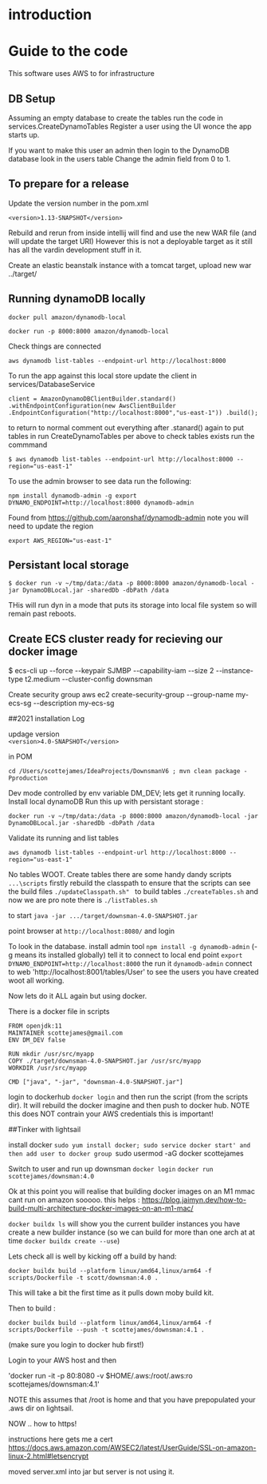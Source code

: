 
# introduction

# Guide to the code

This software uses AWS to for infrastructure 

## DB Setup

Assuming an empty database to create the tables run the code in services.CreateDynamoTables
Register a user using the UI wonce the app starts up.

If you want to make this user an admin then login to the DynamoDB database look in the users table 
Change the admin field from 0 to 1.

## To prepare for a release

Update the version number in the pom.xml     

`<version>1.13-SNAPSHOT</version>`

Rebuild and rerun from inside intellij will find and use the new WAR file (and will update the target URI)
However this is not a deployable target as it still has all the vardin development stuff in it.

Create an elastic beanstalk instance with a tomcat target,  upload new war ../target/

## Running dynamoDB locally

`docker pull amazon/dynamodb-local`

`docker run -p 8000:8000 amazon/dynamodb-local`

Check things are connected 

`aws dynamodb list-tables --endpoint-url http://localhost:8000`

To run the app against this local store update the client in services/DatabaseService

 `client = AmazonDynamoDBClientBuilder.standard()
                .withEndpointConfiguration(new AwsClientBuilder
                .EndpointConfiguration("http://localhost:8000","us-east-1"))
                .build();`
                
 to return to normal comment out everything after .stanard() again to put tables in run CreateDynamoTables per above
 to check tables exists run the commmand 
 
 `$ aws dynamodb list-tables --endpoint-url http://localhost:8000 --region="us-east-1"`
 
 To use the admin browser to see data run the following:
 
 `npm install dynamodb-admin -g
  export DYNAMO_ENDPOINT=http://localhost:8000
  dynamodb-admin
`

Found from https://github.com/aaronshaf/dynamodb-admin note you will need to update the region

`export AWS_REGION="us-east-1"`

## Persistant local storage

`$ docker run -v ~/tmp/data:/data -p 8000:8000 amazon/dynamodb-local -jar DynamoDBLocal.jar -sharedDb -dbPath /data`

THis will run dyn in a mode that puts its storage into local file system so will remain past reboots.

## Create ECS cluster ready for recieving our docker image
$ ecs-cli up --force --keypair SJMBP --capability-iam --size 2 --instance-type t2.medium --cluster-config downsman

Create security group
aws ec2 create-security-group --group-name my-ecs-sg --description my-ecs-sg

##2021 installation Log

updage version     
`<version>4.0-SNAPSHOT</version>` 

in POM

`cd /Users/scottejames/IdeaProjects/DownsmanV6 ; mvn clean package -Pproduction`

Dev mode controlled by env variable DM_DEV; lets get it running locally.  Install local dynamoDB
Run this up with persistant storage :

`docker run -v ~/tmp/data:/data -p 8000:8000 amazon/dynamodb-local -jar DynamoDBLocal.jar -sharedDb -dbPath /data`

Validate its running and list tables

`aws dynamodb list-tables --endpoint-url http://localhost:8000 --region="us-east-1"`

No tables WOOT.  Create tables there are some handy dandy scripts `...\scripts` firstly
rebuild the classpath to ensure that the scripts can see the build files `./updateClasspath.sh"
` to build tables `./createTables.sh` and now we are pro note there is `./listTables.sh`

to start `java -jar .../target/downsman-4.0-SNAPSHOT.jar`

point browser at `http://localhost:8080/` and login

To look in the database. install admin tool `npm install -g dynamodb-admin` (-g means its installed globally)
tell it to connect to local end point `export DYNAMO_ENDPOINT=http://localhost:8000` the run it
`dynamodb-admin` connect to web 'http://localhost:8001/tables/User' to see the users you have created woot all working.

Now lets do it ALL again but using docker.

There is a docker file in scripts

```
FROM openjdk:11
MAINTAINER scottejames@gmail.com
ENV DM_DEV false

RUN mkdir /usr/src/myapp
COPY ./target/downsman-4.0-SNAPSHOT.jar /usr/src/myapp
WORKDIR /usr/src/myapp

CMD ["java", "-jar", "downsman-4.0-SNAPSHOT.jar"]
```

login to dockerhub `docker login` and then run the script (from the scripts dir).  It will rebuild
the docker imagine and then push to docker hub.  NOTE this does NOT contrain your AWS credentials this is
important!

##Tinker with lightsail

install docker `sudo yum install docker; sudo service docker start'
and then add user to docker group `sudo usermod -aG docker scottejames

Switch to user and run up downsman 
`docker login`
`docker run scottejames/downsman:4.0`

Ok at this point you will realise that building docker images on an M1 mmac cant run on amazon sooooo.
this helps : https://blog.jaimyn.dev/how-to-build-multi-architecture-docker-images-on-an-m1-mac/

`docker buildx ls` will show you the current builder instances you have create a new builder instance (so we can
build for more than one arch at at time `docker buildx create --use`)

Lets check all is well by kicking off a build by hand:

`docker buildx build --platform linux/amd64,linux/arm64 -f scripts/Dockerfile -t scott/downsman:4.0 .`

This will take a bit the first time as it pulls down moby build kit.

Then to build : 

`docker buildx build --platform linux/amd64,linux/arm64 -f scripts/Dockerfile --push -t scottejames/downsman:4.1 .`

(make sure you login to docker hub first!)

Login to your AWS host and then 

'docker run -it -p 80:8080 -v $HOME/.aws:/root/.aws:ro scottejames/downsman:4.1'

NOTE this assumes that /root is home and that you have prepopulated your .aws dir on lightsail.

NOW .. how to https!

instructions here gets me a cert https://docs.aws.amazon.com/AWSEC2/latest/UserGuide/SSL-on-amazon-linux-2.html#letsencrypt

moved server.xml into jar but server is not using it.
